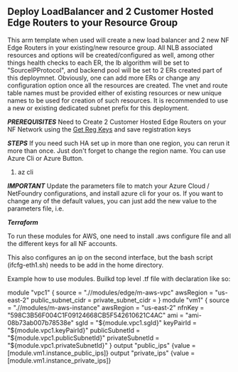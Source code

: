 
## Deploy LoadBalancer and 2 Customer Hosted Edge Routers to your Resource Group
This arm template when used will create a new load balancer and 2 new NF Edge Routers in your existing/new resource group. All NLB associated resources and options will be created/configured as well, among other things health checks to each ER, the lb algorithm will be set to "SourceIPProtocol", and backend pool will be set to 2 ERs created part of this deploymnet. Obviously, one can add more ERs or change any configuration option once all the resources are created. The vnet and route table names must be provided either of existing resources or new unique names to be used for creation of such resources. It is recommended to use a new or existing dedicated subnet prefix for this deployment.

***PREREQUISITES***
    Need to Create 2 Customer Hosted Edge Routers on your NF Network using the [Get Reg Keys](https://nfconsole.io/login) and save registration keys

***STEPS***
    If you need such HA set up in more than one region, you can rerun it more than once. Just don't forget to change the region name. You can use Azure Cli or Azure Button.

1. az cli

***IMPORTANT***
    Update the parameters file to match your Azure Cloud / NetFoundry configurations, and install azure cli for your os. If you want to change any of the default values, you can just add the new value to the parameters file, i.e.

***Terraform***

To run these modules for AWS, one need to install .aws configure
file and all the different keys for all NF accounts.

This also configures an ip on the second interface, but the bash script
(ifcfg-eth1.sh) needs to be add in the home directory.

Example how to use modules. Builkd top level .tf file with declaration like so:

module "vpc1" {
  source = ".//modules/edge/m-aws-vpc"
  awsRegion = "us-east-2"
  public_subnet_cidr = 
  private_subnet_cidr = 
}
module "vm1" {
  source = ".//modules/m-aws-instance"
  awsRegion = "us-east-2"
  nfnKey = "598C3B56F004C1F09124668CB5F542610621C4AC"
  ami    = "ami-08b73ab007b78538e"
  sgId   = "${module.vpc1.sgId}"
  keyPairId = "${module.vpc1.keyPairId}"
  publicSubnetId = "${module.vpc1.publicSubnetId}"
  privateSubnetId = "${module.vpc1.privateSubnetId}"
}
output "public_ips" {value = [module.vm1.instance_public_ips]}
output "private_ips" {value = [module.vm1.instance_private_ips]}
